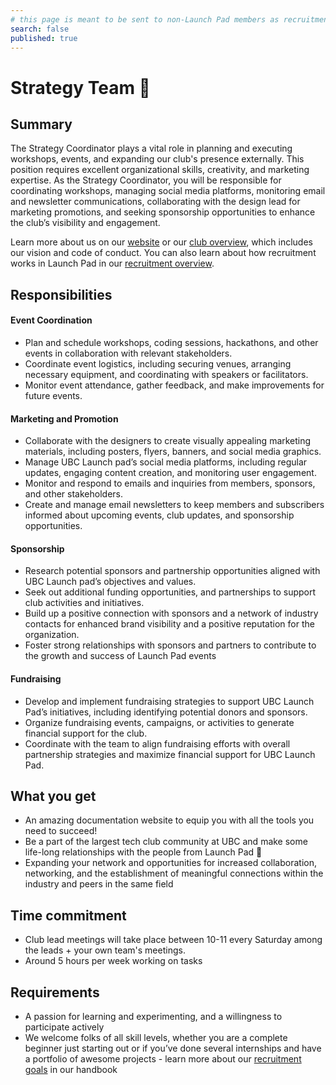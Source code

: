 ```yaml
---
# this page is meant to be sent to non-Launch Pad members as recruitment material - exclude it from search
search: false
published: true
---
```


# Strategy Team 🚀

## Summary

The Strategy Coordinator plays a vital role in planning and executing workshops, events, and expanding our club's presence externally. This position requires excellent organizational skills, creativity, and marketing expertise. As the Strategy Coordinator, you will be responsible for coordinating workshops, managing social media platforms, monitoring email and newsletter communications, collaborating with the design lead for marketing promotions, and seeking sponsorship opportunities to enhance the club’s visibility and engagement.

Learn more about us on our [website](https://ubclaunchpad.com/) or our [club overview](https://docs.ubclaunchpad.com/handbook/overview.md), which includes our vision and code of conduct. You can also learn about how recruitment works in Launch Pad in our [recruitment overview](/handbook/recruitment).

## Responsibilities

#### Event Coordination

- Plan and schedule workshops, coding sessions, hackathons, and other events in collaboration with relevant stakeholders.
- Coordinate event logistics, including securing venues, arranging necessary equipment, and coordinating with speakers or facilitators.
- Monitor event attendance, gather feedback, and make improvements for future events.

#### Marketing and Promotion

- Collaborate with the designers to create visually appealing marketing materials, including posters, flyers, banners, and social media graphics.
- Manage UBC Launch pad’s social media platforms, including regular updates, engaging content creation, and monitoring user engagement.
- Monitor and respond to emails and inquiries from members, sponsors, and other stakeholders.
- Create and manage email newsletters to keep members and subscribers informed about upcoming events, club updates, and sponsorship opportunities.

#### Sponsorship

- Research potential sponsors and partnership opportunities aligned with UBC Launch pad’s objectives and values.
- Seek out additional funding opportunities, and partnerships to support club activities and initiatives.
- Build up a positive connection with sponsors and a network of industry contacts for enhanced brand visibility and a positive reputation for the organization.
- Foster strong relationships with sponsors and partners to contribute to the growth and success of Launch Pad events

#### Fundraising

- Develop and implement fundraising strategies to support UBC Launch Pad’s initiatives, including identifying potential donors and sponsors.
- Organize fundraising events, campaigns, or activities to generate financial support for the club.
- Coordinate with the team to align fundraising efforts with overall partnership strategies and maximize financial support for UBC Launch Pad.

## What you get

- An amazing documentation website to equip you with all the tools you need to succeed!
- Be a part of the largest tech club community at UBC and make some life-long relationships with the people from Launch Pad 💫
- Expanding your network and opportunities for increased collaboration, networking, and the establishment of meaningful connections within the industry and peers in the same field

## Time commitment

- Club lead meetings will take place between 10-11 every Saturday among the leads + your own team's meetings.
- Around 5 hours per week working on tasks

## Requirements

- A passion for learning and experimenting, and a willingness to participate actively
- We welcome folks of all skill levels, whether you are a complete beginner just starting out or if you’ve done several internships and have a portfolio of awesome projects - learn more about our [recruitment goals](/recruitment) in our handbook
